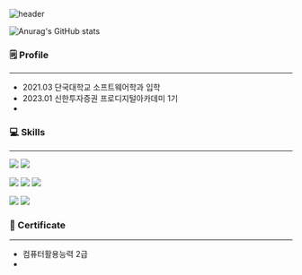 ![header](https://capsule-render.vercel.app/api?type=waving&color=auto&height=300&section=header&text=MJ-GITHUB&fontSize=80)

![Anurag's GitHub stats](https://github-readme-stats.vercel.app/api?username=사용자ID&show_icons=true&theme=radical)

### 🗒️ Profile
___ 
- 2021.03 단국대학교 소프트웨어학과 입학
- 2023.01 신한투자증권 프로디지털아카데미 1기
- 

### 💻 Skills 
---
<div>
  <img src="https://img.shields.io/badge/Python-3766AB?style=flat-square?style=flat-square&logo=Python&logoColor=white"/></a>
  <img src="https://img.shields.io/badge/Java-FF6F00?style=flat-square&logo=Java&logoColor=white"/>

  <img src="https://img.shields.io/badge/HTML5-E34F26?style=flat-square&logo=HTML5&logoColor=white"/></a>
  <img src="https://img.shields.io/badge/CSS3-1572B6?style=flat-square&logo=CSS3&logoColor=white"/>
  <img src="https://img.shields.io/badge/Javascript-F7DF1E?style=flat-square&logo=Javascript&logoColor=white"/>
</div>

<div>
  <img src="https://img.shields.io/badge/MySQL-4479A1?style=flat-square&logo=MySQL&logoColor=white"/></a>
  <img src="https://img.shields.io/badge/MongoDB-47A248?style=flat-square&logo=MongoDB&logoColor=white"/>
</div>


### 🪪 Certificate
---
- 컴퓨터활용능력 2급
- 

